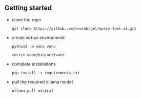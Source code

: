 ## Getting started

- clone the repo

  ```git clone https://github.com/neurobagel/query-tool-ai.git```
- create virtual environment
   
   `python3 -m venv venv`
   
   `source venv/bin/activate`

- complete installations 
 
   `pip install -r requirements.txt`

- pull the required ollama model
   
   ```ollama pull mistral```
